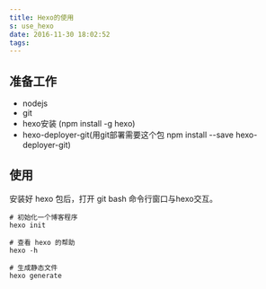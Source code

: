 ```yaml
---
title: Hexo的使用
s: use_hexo
date: 2016-11-30 18:02:52
tags:
---
```


## 准备工作

* nodejs
* git
* hexo安装 (npm install -g hexo)
* hexo-deployer-git(用git部署需要这个包 npm install --save hexo-deployer-git)

## 使用

安装好 hexo 包后，打开 git bash 命令行窗口与hexo交互。

~~~
# 初始化一个博客程序
hexo init

# 查看 hexo 的帮助
hexo -h

# 生成静态文件
hexo generate
~~~

